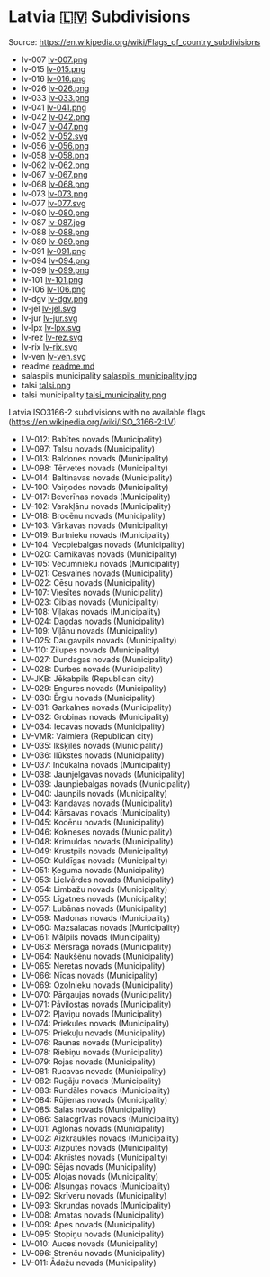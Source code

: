 # Latvia 🇱🇻 Subdivisions

Source: https://en.wikipedia.org/wiki/Flags_of_country_subdivisions

* lv-007 [lv-007.png](https://github.com/amckenna41/iso3166-flag-icons/blob/main/iso3166-2-icons/LV/lv-007.png)
* lv-015 [lv-015.png](https://github.com/amckenna41/iso3166-flag-icons/blob/main/iso3166-2-icons/LV/lv-015.png)
* lv-016 [lv-016.png](https://github.com/amckenna41/iso3166-flag-icons/blob/main/iso3166-2-icons/LV/lv-016.png)
* lv-026 [lv-026.png](https://github.com/amckenna41/iso3166-flag-icons/blob/main/iso3166-2-icons/LV/lv-026.png)
* lv-033 [lv-033.png](https://github.com/amckenna41/iso3166-flag-icons/blob/main/iso3166-2-icons/LV/lv-033.png)
* lv-041 [lv-041.png](https://github.com/amckenna41/iso3166-flag-icons/blob/main/iso3166-2-icons/LV/lv-041.png)
* lv-042 [lv-042.png](https://github.com/amckenna41/iso3166-flag-icons/blob/main/iso3166-2-icons/LV/lv-042.png)
* lv-047 [lv-047.png](https://github.com/amckenna41/iso3166-flag-icons/blob/main/iso3166-2-icons/LV/lv-047.png)
* lv-052 [lv-052.svg](https://github.com/amckenna41/iso3166-flag-icons/blob/main/iso3166-2-icons/LV/lv-052.svg)
* lv-056 [lv-056.png](https://github.com/amckenna41/iso3166-flag-icons/blob/main/iso3166-2-icons/LV/lv-056.png)
* lv-058 [lv-058.png](https://github.com/amckenna41/iso3166-flag-icons/blob/main/iso3166-2-icons/LV/lv-058.png)
* lv-062 [lv-062.png](https://github.com/amckenna41/iso3166-flag-icons/blob/main/iso3166-2-icons/LV/lv-062.png)
* lv-067 [lv-067.png](https://github.com/amckenna41/iso3166-flag-icons/blob/main/iso3166-2-icons/LV/lv-067.png)
* lv-068 [lv-068.png](https://github.com/amckenna41/iso3166-flag-icons/blob/main/iso3166-2-icons/LV/lv-068.png)
* lv-073 [lv-073.png](https://github.com/amckenna41/iso3166-flag-icons/blob/main/iso3166-2-icons/LV/lv-073.png)
* lv-077 [lv-077.svg](https://github.com/amckenna41/iso3166-flag-icons/blob/main/iso3166-2-icons/LV/lv-077.svg)
* lv-080 [lv-080.png](https://github.com/amckenna41/iso3166-flag-icons/blob/main/iso3166-2-icons/LV/lv-080.png)
* lv-087 [lv-087.jpg](https://github.com/amckenna41/iso3166-flag-icons/blob/main/iso3166-2-icons/LV/lv-087.jpg)
* lv-088 [lv-088.png](https://github.com/amckenna41/iso3166-flag-icons/blob/main/iso3166-2-icons/LV/lv-088.png)
* lv-089 [lv-089.png](https://github.com/amckenna41/iso3166-flag-icons/blob/main/iso3166-2-icons/LV/lv-089.png)
* lv-091 [lv-091.png](https://github.com/amckenna41/iso3166-flag-icons/blob/main/iso3166-2-icons/LV/lv-091.png)
* lv-094 [lv-094.png](https://github.com/amckenna41/iso3166-flag-icons/blob/main/iso3166-2-icons/LV/lv-094.png)
* lv-099 [lv-099.png](https://github.com/amckenna41/iso3166-flag-icons/blob/main/iso3166-2-icons/LV/lv-099.png)
* lv-101 [lv-101.png](https://github.com/amckenna41/iso3166-flag-icons/blob/main/iso3166-2-icons/LV/lv-101.png)
* lv-106 [lv-106.png](https://github.com/amckenna41/iso3166-flag-icons/blob/main/iso3166-2-icons/LV/lv-106.png)
* lv-dgv [lv-dgv.png](https://github.com/amckenna41/iso3166-flag-icons/blob/main/iso3166-2-icons/LV/lv-dgv.png)
* lv-jel [lv-jel.svg](https://github.com/amckenna41/iso3166-flag-icons/blob/main/iso3166-2-icons/LV/lv-jel.svg)
* lv-jur [lv-jur.svg](https://github.com/amckenna41/iso3166-flag-icons/blob/main/iso3166-2-icons/LV/lv-jur.svg)
* lv-lpx [lv-lpx.svg](https://github.com/amckenna41/iso3166-flag-icons/blob/main/iso3166-2-icons/LV/lv-lpx.svg)
* lv-rez [lv-rez.svg](https://github.com/amckenna41/iso3166-flag-icons/blob/main/iso3166-2-icons/LV/lv-rez.svg)
* lv-rix [lv-rix.svg](https://github.com/amckenna41/iso3166-flag-icons/blob/main/iso3166-2-icons/LV/lv-rix.svg)
* lv-ven [lv-ven.svg](https://github.com/amckenna41/iso3166-flag-icons/blob/main/iso3166-2-icons/LV/lv-ven.svg)
* readme [readme.md](https://github.com/amckenna41/iso3166-flag-icons/blob/main/iso3166-2-icons/LV/readme.md)
* salaspils municipality [salaspils_municipality.jpg](https://github.com/amckenna41/iso3166-flag-icons/blob/main/iso3166-2-icons/LV/salaspils_municipality.jpg)
* talsi [talsi.png](https://github.com/amckenna41/iso3166-flag-icons/blob/main/iso3166-2-icons/LV/talsi.png)
* talsi municipality [talsi_municipality.png](https://github.com/amckenna41/iso3166-flag-icons/blob/main/iso3166-2-icons/LV/talsi_municipality.png)

Latvia ISO3166-2 subdivisions with no available flags (https://en.wikipedia.org/wiki/ISO_3166-2:LV)

* LV-012: Babītes novads (Municipality)
* LV-097: Talsu novads (Municipality)
* LV-013: Baldones novads (Municipality)
* LV-098: Tērvetes novads (Municipality)
* LV-014: Baltinavas novads (Municipality)
* LV-100: Vaiņodes novads (Municipality)
* LV-017: Beverīnas novads (Municipality)
* LV-102: Varakļānu novads (Municipality)
* LV-018: Brocēnu novads (Municipality)
* LV-103: Vārkavas novads (Municipality)
* LV-019: Burtnieku novads (Municipality)
* LV-104: Vecpiebalgas novads (Municipality)
* LV-020: Carnikavas novads (Municipality)
* LV-105: Vecumnieku novads (Municipality)
* LV-021: Cesvaines novads (Municipality)
* LV-022: Cēsu novads (Municipality)
* LV-107: Viesītes novads (Municipality)
* LV-023: Ciblas novads (Municipality)
* LV-108: Viļakas novads (Municipality)
* LV-024: Dagdas novads (Municipality)
* LV-109: Viļānu novads (Municipality)
* LV-025: Daugavpils novads (Municipality)
* LV-110: Zilupes novads (Municipality)
* LV-027: Dundagas novads (Municipality)
* LV-028: Durbes novads (Municipality)
* LV-JKB: Jēkabpils (Republican city)
* LV-029: Engures novads (Municipality)
* LV-030: Ērgļu novads (Municipality)
* LV-031: Garkalnes novads (Municipality)
* LV-032: Grobiņas novads (Municipality)
* LV-034: Iecavas novads (Municipality)
* LV-VMR: Valmiera (Republican city)
* LV-035: Ikšķiles novads (Municipality)
* LV-036: Ilūkstes novads (Municipality)
* LV-037: Inčukalna novads (Municipality)
* LV-038: Jaunjelgavas novads (Municipality)
* LV-039: Jaunpiebalgas novads (Municipality)
* LV-040: Jaunpils novads (Municipality)
* LV-043: Kandavas novads (Municipality)
* LV-044: Kārsavas novads (Municipality)
* LV-045: Kocēnu novads (Municipality)
* LV-046: Kokneses novads (Municipality)
* LV-048: Krimuldas novads (Municipality)
* LV-049: Krustpils novads (Municipality)
* LV-050: Kuldīgas novads (Municipality)
* LV-051: Ķeguma novads (Municipality)
* LV-053: Lielvārdes novads (Municipality)
* LV-054: Limbažu novads (Municipality)
* LV-055: Līgatnes novads (Municipality)
* LV-057: Lubānas novads (Municipality)
* LV-059: Madonas novads (Municipality)
* LV-060: Mazsalacas novads (Municipality)
* LV-061: Mālpils novads (Municipality)
* LV-063: Mērsraga novads (Municipality)
* LV-064: Naukšēnu novads (Municipality)
* LV-065: Neretas novads (Municipality)
* LV-066: Nīcas novads (Municipality)
* LV-069: Ozolnieku novads (Municipality)
* LV-070: Pārgaujas novads (Municipality)
* LV-071: Pāvilostas novads (Municipality)
* LV-072: Pļaviņu novads (Municipality)
* LV-074: Priekules novads (Municipality)
* LV-075: Priekuļu novads (Municipality)
* LV-076: Raunas novads (Municipality)
* LV-078: Riebiņu novads (Municipality)
* LV-079: Rojas novads (Municipality)
* LV-081: Rucavas novads (Municipality)
* LV-082: Rugāju novads (Municipality)
* LV-083: Rundāles novads (Municipality)
* LV-084: Rūjienas novads (Municipality)
* LV-085: Salas novads (Municipality)
* LV-086: Salacgrīvas novads (Municipality)
* LV-001: Aglonas novads (Municipality)
* LV-002: Aizkraukles novads (Municipality)
* LV-003: Aizputes novads (Municipality)
* LV-004: Aknīstes novads (Municipality)
* LV-090: Sējas novads (Municipality)
* LV-005: Alojas novads (Municipality)
* LV-006: Alsungas novads (Municipality)
* LV-092: Skrīveru novads (Municipality)
* LV-093: Skrundas novads (Municipality)
* LV-008: Amatas novads (Municipality)
* LV-009: Apes novads (Municipality)
* LV-095: Stopiņu novads (Municipality)
* LV-010: Auces novads (Municipality)
* LV-096: Strenču novads (Municipality)
* LV-011: Ādažu novads (Municipality)